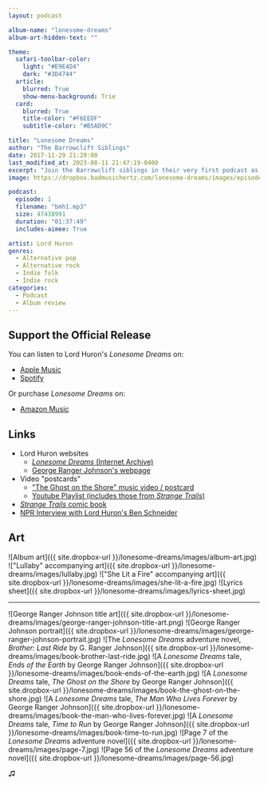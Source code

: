 ```yaml
---
layout: podcast

album-name: "lonesome-dreams"
album-art-hidden-text: ""

theme:
  safari-toolbar-color:
    light: "#E9E4D4"
    dark: "#3D4744"
  article:
    blurred: True
    show-menu-background: Trie
  card:
    blurred: True
    title-color: "#F6EEDF"
    subtitle-color: "#B5AD9C"

title: "Lonesome Dreams"
author: "The Barrowclift Siblings"
date: 2017-11-29 21:29:00
last_modified_at: 2023-08-11 21:47:19-0400
excerpt: "Join the Barrowclift siblings in their very first podcast as they analyze and celebrate Lord Huron’s debut LP, “Lonesome Dreams”."
image: https://dropbox.badmusichertz.com/lonesome-dreams/images/episode-art.jpg

podcast:
  episode: 1
  filename: "bmh1.mp3"
  size: 47438991
  duration: "01:37:49"
  includes-aimee: True

artist: Lord Huron
genres:
  - Alternative pop
  - Alternative rock
  - Indie folk
  - Indie rock
categories:
  - Podcast
  - Album review
---
```


## Support the Official Release

You can listen to Lord Huron's *Lonesome Dreams* on:

* [Apple Music](https://music.apple.com/us/album/lonesome-dreams-bonus-track-version/1661048523)
* [Spotify](https://open.spotify.com/album/0AG1T3Wbq7TnYMItBqXp2c?si=vkT84UzXSAy93uQl5QGcjw)

Or purchase *Lonesome Dreams* on:

* [Amazon Music](https://www.amazon.com/Lonesome-Dreams-Lord-Huron/dp/B00914ESZ4)

## Links

* Lord Huron websites
	- [*Lonesome Dreams* (Internet Archive)](https://web.archive.org/web/20121201170541/http://www.lordhuron.com/)
	- [George Ranger Johnson's webpage](http://www.georgerangerjohnson.com)
* Video "postcards"
	- ["The Ghost on the Shore" music video / postcard](https://www.youtube.com/watch?v=BCYmDwAckNg)
	- [Youtube Playlist (includes those from *Strange Trails*)](https://www.youtube.com/playlist?list=PL26E088D7793E1C27)
* [*Strange Trails* comic book](https://www.merchbar.com/rock-alternative/lord-huron/lord-huron-strange-trails-comic-book)
* [NPR Interview with Lord Huron's Ben Schneider](http://www.npr.org/2015/04/06/397364256/lord-huron-wants-you-to-dance-at-the-apocalypse)

## Art

![Album art]({{ site.dropbox-url }}/lonesome-dreams/images/album-art.jpg)
!["Lullaby" accompanying art]({{ site.dropbox-url }}/lonesome-dreams/images/lullaby.jpg)
!["She Lit a Fire" accompanying art]({{ site.dropbox-url }}/lonesome-dreams/images/she-lit-a-fire.jpg)
![Lyrics sheet]({{ site.dropbox-url }}/lonesome-dreams/images/lyrics-sheet.jpg)

-----------

![George Ranger Johnson title art]({{ site.dropbox-url }}/lonesome-dreams/images/george-ranger-johnson-title-art.png)
![George Ranger Johnson portrait]({{ site.dropbox-url }}/lonesome-dreams/images/george-ranger-johnson-portrait.jpg)
![The *Lonesome Dreams* adventure novel, *Brother: Last Ride* by G. Ranger Johnson]({{ site.dropbox-url }}/lonesome-dreams/images/book-brother-last-ride.jpg)
![A *Lonesome Dreams* tale, *Ends of the Earth* by George Ranger Johnson]({{ site.dropbox-url }}/lonesome-dreams/images/book-ends-of-the-earth.jpg)
![A *Lonesome Dreams* tale, *The Ghost on the Shore* by George Ranger Johnson]({{ site.dropbox-url }}/lonesome-dreams/images/book-the-ghost-on-the-shore.jpg)
![A *Lonesome Dreams* tale, *The Man Who Lives Forever* by George Ranger Johnson]({{ site.dropbox-url }}/lonesome-dreams/images/book-the-man-who-lives-forever.jpg)
![A *Lonesome Dreams* tale, *Time to Run* by George Ranger Johnson]({{ site.dropbox-url }}/lonesome-dreams/images/book-time-to-run.jpg)
![Page 7 of the *Lonesome Dreams* adventure novel]({{ site.dropbox-url }}/lonesome-dreams/images/page-7.jpg)
![Page 56 of the *Lonesome Dreams* adventure novel]({{ site.dropbox-url }}/lonesome-dreams/images/page-56.jpg)

♫︎